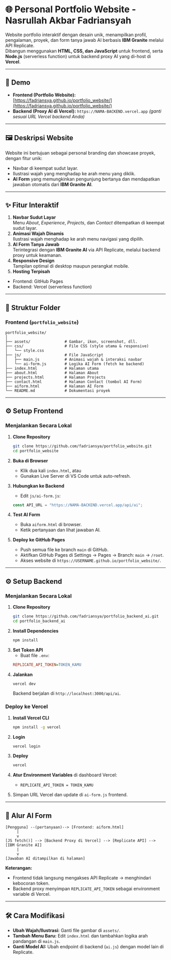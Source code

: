 # 🌐 Personal Portfolio Website - Nasrullah Akbar Fadriansyah

Website portfolio interaktif dengan desain unik, menampilkan profil, pengalaman, proyek, dan form tanya jawab AI berbasis **IBM Granite** melalui API Replicate.  
Dibangun menggunakan **HTML, CSS, dan JavaScript** untuk frontend, serta **Node.js** (serverless function) untuk backend proxy AI yang di-host di **Vercel**.

---

## 📌 Demo

- **Frontend (Portfolio Website):** [https://fadriansya.github.io/portfolio_website/](https://fadriansya.github.io/portfolio_website/)  
- **Backend (Proxy AI di Vercel):** `https://NAMA-BACKEND.vercel.app` *(ganti sesuai URL Vercel backend Anda)*

---

## 🖼️ Deskripsi Website

Website ini bertujuan sebagai personal branding dan showcase proyek, dengan fitur unik:

- Navbar di keempat sudut layar.
- Ilustrasi wajah yang menghadap ke arah menu yang diklik.
- **AI Form** yang memungkinkan pengunjung bertanya dan mendapatkan jawaban otomatis dari **IBM Granite AI**.

---

## ✨ Fitur Interaktif

1. **Navbar Sudut Layar**  
  Menu *About*, *Experience*, *Projects*, dan *Contact* ditempatkan di keempat sudut layar.
2. **Animasi Wajah Dinamis**  
  Ilustrasi wajah menghadap ke arah menu navigasi yang dipilih.
3. **AI Form Tanya Jawab**  
  Terintegrasi dengan **IBM Granite AI** via API Replicate, melalui backend proxy untuk keamanan.
4. **Responsive Design**  
  Tampilan optimal di desktop maupun perangkat mobile.
5. **Hosting Terpisah**  
  - Frontend: GitHub Pages  
  - Backend: Vercel (serverless function)

---

## 📂 Struktur Folder

### Frontend (`portfolio_website`)

```plaintext
portfolio_website/
│
├── assets/               # Gambar, ikon, screenshot, dll.
├── css/                  # File CSS (style utama & responsive)
│   └── style.css
├── js/                   # File JavaScript
│   ├── main.js           # Animasi wajah & interaksi navbar
│   └── ai-form.js        # Logika AI Form (fetch ke backend)
├── index.html            # Halaman utama
├── about.html            # Halaman About
├── projects.html         # Halaman Projects
├── contact.html          # Halaman Contact (tombol AI Form)
├── aiform.html           # Halaman AI Form
└── README.md             # Dokumentasi proyek
```

---

## ⚙️ Setup Frontend

### Menjalankan Secara Lokal

1. **Clone Repository**
   ```bash
   git clone https://github.com/fadriansya/portfolio_website.git
   cd portfolio_website
   ```
2. **Buka di Browser**
   - Klik dua kali `index.html`, atau
   - Gunakan Live Server di VS Code untuk auto-refresh.

3. **Hubungkan ke Backend**
   - Edit `js/ai-form.js`:
    ```javascript
    const API_URL = "https://NAMA-BACKEND.vercel.app/api/ai";
    ```

4. **Test AI Form**
   - Buka `aiform.html` di browser.
   - Ketik pertanyaan dan lihat jawaban AI.

5. **Deploy ke GitHub Pages**
   - Push semua file ke branch `main` di GitHub.
   - Aktifkan GitHub Pages di Settings → Pages → Branch: `main` → `/root`.
   - Akses website di `https://USERNAME.github.io/portfolio_website/`.

---

## ⚙️ Setup Backend

### Menjalankan Secara Lokal

1. **Clone Repository**
   ```bash
   git clone https://github.com/fadriansya/portfolio_backend_ai.git
   cd portfolio_backend_ai
   ```
2. **Install Dependencies**
   ```bash
   npm install
   ```
3. **Set Token API**
   - Buat file `.env`:
    ```ini
    REPLICATE_API_TOKEN=TOKEN_KAMU
    ```
4. **Jalankan**
   ```bash
   vercel dev
   ```
   Backend berjalan di `http://localhost:3000/api/ai`.

### Deploy ke Vercel

1. **Install Vercel CLI**
   ```bash
   npm install -g vercel
   ```
2. **Login**
   ```bash
   vercel login
   ```
3. **Deploy**
   ```bash
   vercel
   ```
4. **Atur Environment Variables** di dashboard Vercel:
   - `REPLICATE_API_TOKEN = TOKEN_KAMU`

5. Simpan URL Vercel dan update di `ai-form.js` frontend.

---

## 🔄 Alur AI Form

```plaintext
[Pengguna] --(pertanyaan)--> [Frontend: aiform.html]
     | 
     v
[JS fetch()] --> [Backend Proxy di Vercel] --> [Replicate API] --> [IBM Granite AI]
     |
     v
[Jawaban AI ditampilkan di halaman]
```

**Keterangan:**

- Frontend tidak langsung mengakses API Replicate → menghindari kebocoran token.
- Backend proxy menyimpan `REPLICATE_API_TOKEN` sebagai environment variable di Vercel.

---

## 🛠️ Cara Modifikasi

- **Ubah Wajah/Ilustrasi:** Ganti file gambar di `assets/`.
- **Tambah Menu Baru:** Edit `index.html` dan tambahkan logika arah pandangan di `main.js`.
- **Ganti Model AI:** Ubah endpoint di backend (`ai.js`) dengan model lain di Replicate.
